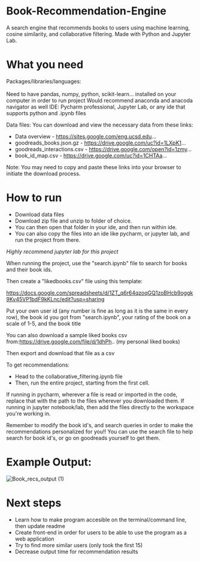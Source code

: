 # Book-Recommendation-Engine
A search engine that recommends books to users using machine learning, cosine similarity, and collaborative filtering. Made with Python and Jupyter Lab.

# What you need
Packages/libraries/languages: <br></br>
Need to have pandas, numpy, python, scikit-learn… installed on your computer in order to run project
Would recommend anaconda and anacoda navigator as well
IDE: 
Pycharm professional, Jupyter Lab, or any ide that supports python and .ipynb files

Data files:
You can download and view the necessary data from these links:
- Data overview - https://sites.google.com/eng.ucsd.edu...
- goodreads_books.json.gz - https://drive.google.com/uc?id=1LXpK1... 
- goodreads_interactions.csv - https://drive.google.com/open?id=1zmy...
- book_id_map.csv - https://drive.google.com/uc?id=1CHTAa...

 Note: You may need to copy and paste these links into your browser to initiate the download process.


# How to run  
- Download data files 
- Download zip file and unzip to folder of choice. 
- You can then open that folder in your ide, and then run within ide.
- You can also copy the files into an ide like pycharm, or jupyter lab, and run the project from there. 


*Highly recommend jupyter lab for this project*

When running the project, use the "search.ipynb" file to search for books and their book ids. 

Then create a "likedbooks.csv" file using this template:

https://docs.google.com/spreadsheets/d/1ZT_q6r64qzoqGQ1zoBHcb9oggk9Kv45VP1bdF9kKLnc/edit?usp=sharing

Put your own user id (any number is fine as long as it is the same in every row), the book id you got from "search.ipynb", your rating of the book on a scale of 1-5, and the book title

You can also download a sample liked books csv from:https://drive.google.com/file/d/1dhPh.. (my personal liked books)

Then export and download that file as a csv 

To get recommendations:
- Head to the collaborative_filtering.ipynb file
- Then, run the entire project, starting from the first cell. 

If running in pycharm, wherever a file is read or imported in the code, replace that with the path to the files wherever you downloaded them.
If running in jupyter notebook/lab, then add the files directly to the workspace you're working in. 

Remember to modify the book id's, and search queries in order to make the recommendations personalized for you!!
You can use the search file to help search for book id's, or go on goodreads yourself to get them. 


# Example Output:
![Book_recs_output (1)](https://user-images.githubusercontent.com/109547791/193438088-7d28d6fa-2a15-4094-8a12-eeea25bb9ad4.png)




# Next steps
- Learn how to make program accesible on the terminal/command line, then update readme
- Create front-end in order for users to be able to use the program as a web application
- Try to find more similar users (only took the first 15)
- Decrease output time for recommendation results
